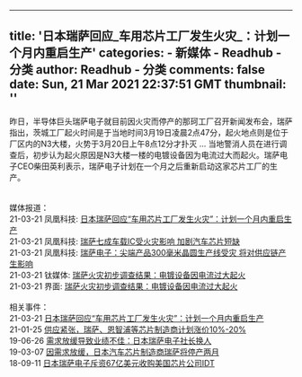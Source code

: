 
---
title: '日本瑞萨回应_车用芯片工厂发生火灾_：计划一个月内重启生产'
categories: 
    - 新媒体
    - Readhub - 分类
author: Readhub - 分类
comments: false
date: Sun, 21 Mar 2021 22:37:51 GMT
thumbnail: ''
---

<div>   
昨日，半导体巨头瑞萨电子就目前因火灾而停产的那珂工厂召开新闻发布会，瑞萨指出，茨城工厂起火时间是于当地时间3月19日凌晨2点47分，起火地点则是位于厂区内的N3大楼，火势于3月20日上午8点12分才扑灭 ... 当地警消人员在进行调查后，初步认为起火原因是N3大楼一楼的电镀设备因为电流过大而起火。瑞萨电子CEO柴田英利表示，瑞萨电子计划在一个月之后重新启动这家芯片工厂的生产。<br><br><br>媒体报道：<br>21-03-21 凤凰科技: <a href="https://tech.ifeng.com/c/84nVQo1Y2Qa">日本瑞萨回应“车用芯片工厂发生火灾”：计划一个月内重启生产</a><br>21-03-21 凤凰科技: <a href="https://tech.ifeng.com/c/84nmSBRy7aD">瑞萨七成车载IC受火灾影响 加剧汽车芯片短缺</a><br>21-03-21 凤凰科技: <a href="https://tech.ifeng.com/c/84nmrlwu4NU">瑞萨电子：尖端产品300毫米晶圆生产线受灾 将对供应链产生影响</a><br>21-03-21 钛媒体: <a href="https://www.tmtpost.com/nictation/5110728.html">瑞萨火灾初步调查结果：电镀设备因电流过大起火</a><br>21-03-21 界面: <a href="https://www.jiemian.com/article/5840422.html">瑞萨火灾初步调查结果：电镀设备因电流过大起火</a><br><br>相关事件：<br>21-03-21 <a href="https://readhub.cn/topic/84NKnqbnly0">日本瑞萨回应“车用芯片工厂发生火灾”：计划一个月内重启生产</a><br>21-01-25 <a href="https://readhub.cn/topic/83jEkVy9EkP">供应紧张，瑞萨、恩智浦等芯片制造商计划涨价10%-20%</a><br>19-06-26 <a href="https://readhub.cn/topic/7NOMVa880Th">需求放缓导致业绩不佳：日本瑞萨电子社长换人</a><br>19-03-07 <a href="https://readhub.cn/topic/7KPPKfWJ0iW">因需求放缓，日本汽车芯片制造商瑞萨将停产两月</a><br>18-09-11 <a href="https://readhub.cn/topic/7G6E4ciZNA6">日本瑞萨电子斥资67亿美元收购美国芯片公司IDT</a>  
</div>
            